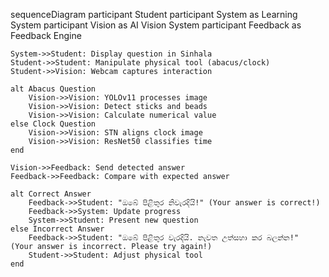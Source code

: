 sequenceDiagram
participant Student
participant System as Learning System
participant Vision as AI Vision System
participant Feedback as Feedback Engine

    System->>Student: Display question in Sinhala
    Student->>Student: Manipulate physical tool (abacus/clock)
    Student->>Vision: Webcam captures interaction

    alt Abacus Question
        Vision->>Vision: YOLOv11 processes image
        Vision->>Vision: Detect sticks and beads
        Vision->>Vision: Calculate numerical value
    else Clock Question
        Vision->>Vision: STN aligns clock image
        Vision->>Vision: ResNet50 classifies time
    end

    Vision->>Feedback: Send detected answer
    Feedback->>Feedback: Compare with expected answer

    alt Correct Answer
        Feedback->>Student: "ඔබේ පිළිතුර නිවැරදියි!" (Your answer is correct!)
        Feedback->>System: Update progress
        System->>Student: Present new question
    else Incorrect Answer
        Feedback->>Student: "ඔබේ පිළිතුර වැරදියි. නැවත උත්සහා කර බලන්න!" (Your answer is incorrect. Please try again!)
        Student->>Student: Adjust physical tool
    end
